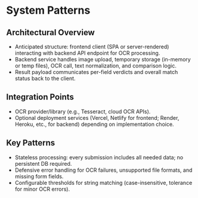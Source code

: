 # System Patterns

## Architectural Overview
- Anticipated structure: frontend client (SPA or server-rendered) interacting with backend API endpoint for OCR processing.
- Backend service handles image upload, temporary storage (in-memory or temp files), OCR call, text normalization, and comparison logic.
- Result payload communicates per-field verdicts and overall match status back to the client.

## Integration Points
- OCR provider/library (e.g., Tesseract, cloud OCR APIs).
- Optional deployment services (Vercel, Netlify for frontend; Render, Heroku, etc., for backend) depending on implementation choice.

## Key Patterns
- Stateless processing: every submission includes all needed data; no persistent DB required.
- Defensive error handling for OCR failures, unsupported file formats, and missing form fields.
- Configurable thresholds for string matching (case-insensitive, tolerance for minor OCR errors).

